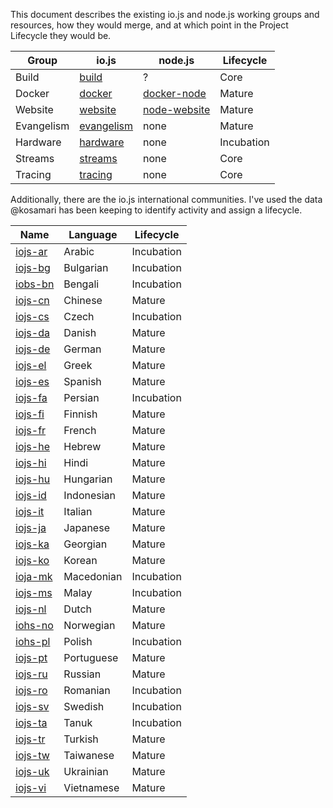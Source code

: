 This document describes the existing io.js and node.js working groups and resources, how they would merge, and at which point in the Project Lifecycle they would be.

| Group | io.js | node.js | Lifecycle |
| ----- | ----- | ------- | --------- |
| Build | [build](https://github.com/iojs/build) | ? | Core |
| Docker | [docker](https://github.com/iojs/build) | [docker-node](https://github.com/joyent/docker-node) | Mature |
| Website | [website](https://github.com/iojs/website) | [node-website](https://github.com/joyent/node-website) | Mature |
| Evangelism | [evangelism](https://github.com/iojs/evangelism) | none | Mature |
| Hardware | [hardware](https://github.com/iojs/hardware) | none | Incubation |
| Streams | [streams](https://github.com/iojs/readable-streams) | none | Core |
| Tracing | [tracing](https://github.com/iojs/tracing) | none | Core |

Additionally, there are the io.js international communities. I've used the data @kosamari has been keeping to identify activity and assign a lifecycle.

| Name | Language | Lifecycle |
| ---- | -------- | --------- |
| [iojs-ar](https://github.com/iojs/iojs-ar) | Arabic | Incubation |
| [iojs-bg](https://github.com/iojs/iojs-bg) | Bulgarian | Incubation |
| [iobs-bn](https://github.com/iojs/iojs-bn) | Bengali | Incubation |
| [iojs-cn](https://github.com/iojs/iojs-cn) | Chinese | Mature |
| [iojs-cs](https://github.com/iojs/iojs-cs) | Czech | Incubation |
| [iojs-da](https://github.com/iojs/iojs-da) | Danish | Mature |
| [iojs-de](https://github.com/iojs/iojs-de) | German | Mature |
| [iojs-el](https://github.com/iojs/iojs-el) | Greek | Mature |
| [iojs-es](https://github.com/iojs/iojs-es) | Spanish | Mature |
| [iojs-fa](https://github.com/iojs/iojs-fa) | Persian | Incubation |
| [iojs-fi](https://github.com/iojs/iojs-fi) | Finnish | Mature |
| [iojs-fr](https://github.com/iojs/iojs-fr) | French | Mature |
| [iojs-he](https://github.com/iojs/iojs-he) | Hebrew | Mature |
| [iojs-hi](https://github.com/iojs/iojs-hi) | Hindi | Mature |
| [iojs-hu](https://github.com/iojs/iojs-hu) | Hungarian | Mature |
| [iojs-id](https://github.com/iojs/iojs-id) | Indonesian | Mature |
| [iojs-it](https://github.com/iojs/iojs-it) | Italian | Mature |
| [iojs-ja](https://github.com/iojs/iojs-ja) | Japanese | Mature |
| [iojs-ka](https://github.com/iojs/iojs-ka) | Georgian | Mature |
| [iojs-ko](https://github.com/iojs/iojs-ko) | Korean | Mature |
| [ioja-mk](https://github.com/iojs/iojs-mk) | Macedonian | Incubation |
| [iojs-ms](https://github.com/iojs/iojs-ms) | Malay | Incubation |
| [iojs-nl](https://github.com/iojs/iojs-nl) | Dutch | Mature |
| [iohs-no](https://github.com/iojs/iojs-no) | Norwegian | Mature |
| [iohs-pl](https://github.com/iojs/iojs-pl) | Polish | Incubation |
| [iojs-pt](https://github.com/iojs/iojs-pt) | Portuguese | Mature |
| [iojs-ru](https://github.com/iojs/iojs-ru) | Russian | Mature |
| [iojs-ro](https://github.com/iojs/iojs-ro) | Romanian | Incubation |
| [iojs-sv](https://github.com/iojs/iojs-sv) | Swedish | Incubation |
| [iojs-ta](https://github.com/iojs/iojs-ta) | Tanuk | Incubation |
| [iojs-tr](https://github.com/iojs/iojs-tr) | Turkish | Mature |
| [iojs-tw](https://github.com/iojs/iojs-tw) | Taiwanese | Mature |
| [iojs-uk](https://github.com/iojs/iojs-uk) | Ukrainian | Mature |
| [iojs-vi](https://github.com/iojs/iojs-vi) | Vietnamese | Mature |
